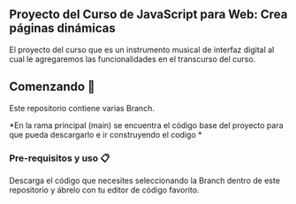 ## Proyecto del Curso de JavaScript para Web: Crea páginas dinámicas

El proyecto del curso  que es un instrumento musical de interfaz digital al cual le agregaremos las funcionalidades en el transcurso del curso. 

 
## Comenzando 🚀

Este repositorio contiene varias Branch. 


*En la rama principal (main) se encuentra el código base del proyecto para que pueda descargarlo e ir construyendo el codigo *

### Pre-requisitos y uso 📋

Descarga el código que necesites seleccionando la Branch dentro de este repositorio y ábrelo con tu editor de código favorito. 
